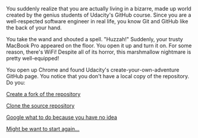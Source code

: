 You suddenly realize that you are actually living in a bizarre, made up world created by the genius students
of Udacity's GitHub course. Since you are a well-respected software engineer in real life, you know Git and
GitHub like the back of your hand.

You take the wand and shouted a spell. "Huzzah!" Suddenly, your trusty MacBook Pro appeared on the floor.
You open it up and turn it on. For some reason, there's WiFi! Despite all of its horror, this marshmallow
nightmare is pretty well-equipped!

You open up Chrome and found Udacity's create-your-own-adventure GitHub page. You notice that you don't have a
local copy of the repository. Do you:

[Create a fork of the repository](create_fork/clone_repo.md)

[Clone the source repository](clone_source/stuck.md)

[Google what to do because you have no idea](google/die.md)

[Might be want to start again…](../marshmallow.md)
